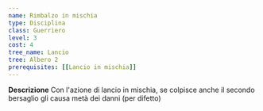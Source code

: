 ```yaml
---
name: Rimbalzo in mischia
type: Disciplina
class: Guerriero
level: 3
cost: 4
tree_name: Lancio
tree: Albero 2
prerequisites: [[Lancio in mischia]]
---
```


**Descrizione**
Con l'azione di lancio in mischia, se colpisce anche il secondo bersaglio gli
causa metà dei danni (per difetto)